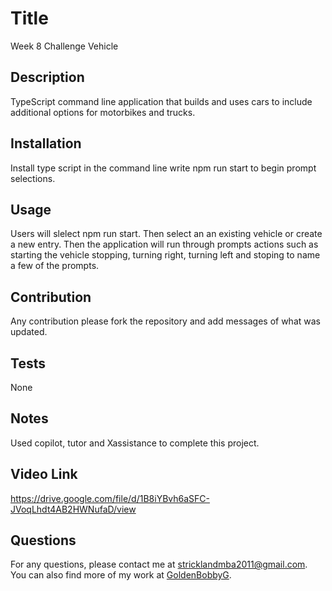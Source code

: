 
# Title
Week 8 Challenge Vehicle 

## Description
TypeScript command line application that builds and uses cars to include additional options for motorbikes and trucks.

## Installation
Install type script in the command line write npm run start to begin prompt selections.

## Usage
Users will slelect npm run start. Then select an an existing vehicle or create a new  entry. Then the application will run through prompts actions such as starting the vehicle stopping, turning right, turning left and stoping to name a few of the prompts.

## Contribution
Any contribution please fork the repository and add messages of what was updated. 

## Tests
None

## Notes 
Used copilot, tutor and Xassistance to complete this project. 

## Video Link 
https://drive.google.com/file/d/1B8iYBvh6aSFC-JVoqLhdt4AB2HWNufaD/view

## Questions
For any questions, please contact me at [stricklandmba2011@gmail.com](mailto:stricklandmba2011@gmail.com).
You can also find more of my work at [GoldenBobbyG](https://github.com/GoldenBobbyG).
